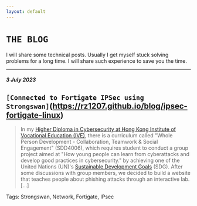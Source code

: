 ```yaml
---
layout: default
---
```


# `THE BLOG`

I will share some technical posts. Usually I get myself stuck solving problems for a long time. I will share such experience to save you the time.

* * *
##### 3 July 2023

## `[Connected to Fortigate IPSec using Strongswan]`(https://rz1207.github.io/blog/ipsec-fortigate-linux)

> In my [Higher Diploma in Cybersecurity at Hong Kong Institute of Vocational Education (IVE)](https://www.vtc.edu.hk/admission/en/programme/it114122-higher-diploma-in-cybersecurity/), there is a curriculum called "Whole Person Development - Collaboration, Teamwork & Social Engagement" (SDD4006), which requires student to conduct a group project aimed at "How young people can learn from cyberattacks and develop good practices in cybersecurity." by achieving one of the United Nations (UN)'s [Sustainable Development Goals](https://sdgs.un.org/goals) (SDG). After some discussions with group members, we decided to build a website that teaches people about phishing attacks through an interactive lab.[...]

Tags: Strongswan, Network, Fortigate, IPsec